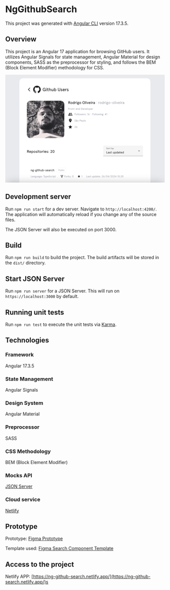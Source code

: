 # NgGithubSearch

This project was generated with [Angular CLI](https://github.com/angular/angular-cli) version 17.3.5.

## Overview

This project is an Angular 17 application for browsing GitHub users. It utilizes Angular Signals for state management, Angular Material for design components, SASS as the preprocessor for styling, and follows the BEM (Block Element Modifier) methodology for CSS.

![Screenshot](https://raw.githubusercontent.com/rodrigo-oliveira/ng-github-search/main/screenshot.png)

## Development server

Run `npm run start` for a dev server.
Navigate to `http://localhost:4200/`. The application will automatically reload if you change any of the source files.

The JSON Server will also be executed on port 3000.

## Build

Run `npm run build` to build the project. The build artifacts will be stored in the `dist/` directory.

## Start JSON Server

Run `npm run server` for a JSON Server. This will run on `https://localhost:3000` by default.

## Running unit tests

Run `npm run test` to execute the unit tests via [Karma](https://karma-runner.github.io).

## Technologies

### Framework

Angular 17.3.5

### State Management

Angular Signals

### Design System

Angular Material

### Preprocessor

SASS

### CSS Methodology

BEM (Block Element Modifier)

### Mocks API

[JSON Server](https://www.npmjs.com/package/json-server)

### Cloud service
[Netlify](https://www.netlify.com/)

## Prototype

Prototype: [Figma Prototype](https://www.figma.com/file/AsN8wETrq7twRQufOjyjWW/GitHub-Users?type=design&node-id=40%3A294&mode=design&t=LvhMmyBomrhsDkk8-1)

Template used: [Figma Search Component Template](https://www.figma.com/community/file/864973820607942580/search-component?searchSessionId=lvg3dt7f-hszi13tc0n)

## Access to the project

Netlify APP: [https://ng-github-search.netlify.app/](https://ng-github-search.netlify.app/)s